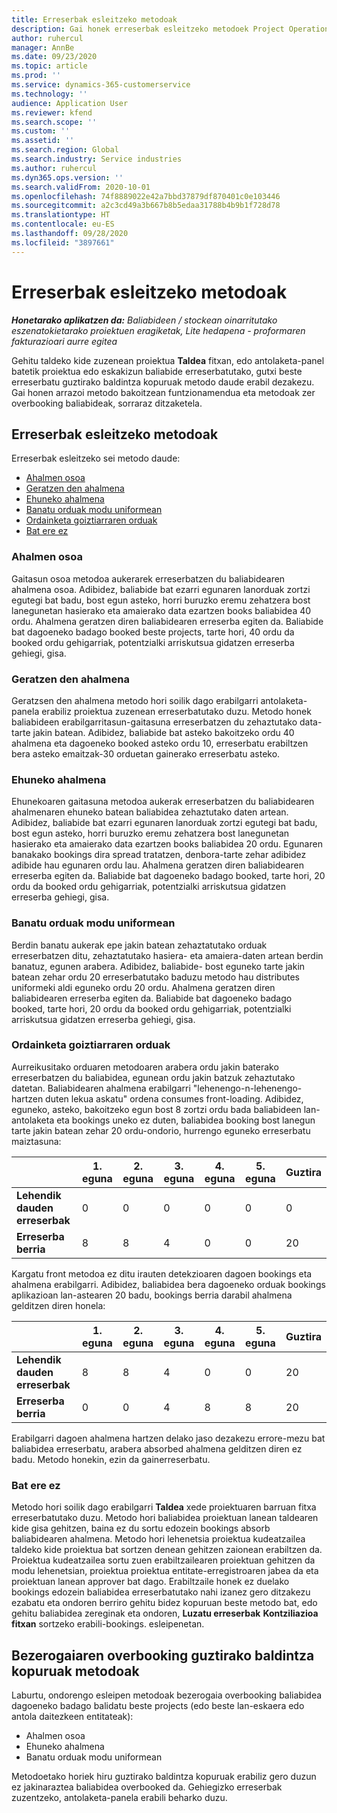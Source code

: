 ```yaml
---
title: Erreserbak esleitzeko metodoak
description: Gai honek erreserbak esleitzeko metodoek Project Operations-en funtzionatzen duten moduari buruzko informazioa eskaintzen du.
author: ruhercul
manager: AnnBe
ms.date: 09/23/2020
ms.topic: article
ms.prod: ''
ms.service: dynamics-365-customerservice
ms.technology: ''
audience: Application User
ms.reviewer: kfend
ms.search.scope: ''
ms.custom: ''
ms.assetid: ''
ms.search.region: Global
ms.search.industry: Service industries
ms.author: ruhercul
ms.dyn365.ops.version: ''
ms.search.validFrom: 2020-10-01
ms.openlocfilehash: 74f8889022e42a7bbd37879df870401c0e103446
ms.sourcegitcommit: a2c3cd49a3b667b8b5edaa31788b4b9b1f728d78
ms.translationtype: HT
ms.contentlocale: eu-ES
ms.lasthandoff: 09/28/2020
ms.locfileid: "3897661"
---
```

# <a name="booking-allocation-methods"></a>Erreserbak esleitzeko metodoak

_**Honetarako aplikatzen da:** Baliabideen / stockean oinarritutako eszenatokietarako proiektuen eragiketak, Lite hedapena - proformaren fakturazioari aurre egitea_

Gehitu taldeko kide zuzenean proiektua **Taldea** fitxan, edo antolaketa-panel batetik proiektua edo eskakizun baliabide erreserbatutako, gutxi beste erreserbatu guztirako baldintza kopuruak metodo daude erabil dezakezu. Gai honen arrazoi metodo bakoitzean funtzionamendua eta metodoak zer overbooking baliabideak, sorraraz ditzaketela.

## <a name="booking-allocation-methods"></a>Erreserbak esleitzeko metodoak

Erreserbak esleitzeko sei metodo daude:

- [Ahalmen osoa](#full)
- [Geratzen den ahalmena](#remaining)
- [Ehuneko ahalmena](#percentage)
- [Banatu orduak modu uniformean](#evenly)
- [Ordainketa goiztiarraren orduak](#front)
- [Bat ere ez](#none)

### <a name="full-capacity"></a><a name="full"></a>Ahalmen osoa 
Gaitasun osoa metodoa aukerarek erreserbatzen du baliabidearen ahalmena osoa. Adibidez, baliabide bat ezarri egunaren lanorduak zortzi egutegi bat badu, bost egun asteko, horri buruzko eremu zehatzera bost lanegunetan hasierako eta amaierako data ezartzen books baliabidea 40 ordu. Ahalmena geratzen diren baliabidearen erreserba egiten da. Baliabide bat dagoeneko badago booked beste projects, tarte hori, 40 ordu da booked ordu gehigarriak, potentzialki arriskutsua gidatzen erreserba gehiegi, gisa.

### <a name="remaining-capacity"></a><a name="remaining"></a>Geratzen den ahalmena
Geratzsen den ahalmena metodo hori soilik dago erabilgarri antolaketa-panela erabiliz proiektua zuzenean erreserbatutako duzu. Metodo honek baliabideen erabilgarritasun-gaitasuna erreserbatzen du zehaztutako data-tarte jakin batean. Adibidez, baliabide bat asteko bakoitzeko ordu 40 ahalmena eta dagoeneko booked asteko ordu 10, erreserbatu erabiltzen bera asteko emaitzak-30 orduetan gainerako erreserbatu asteko.

### <a name="percentage-capacity"></a><a name="percentage"></a>Ehuneko ahalmena
Ehunekoaren gaitasuna metodoa aukerak erreserbatzen du baliabidearen ahalmenaren ehuneko batean baliabidea zehaztutako daten artean. Adibidez, baliabide bat ezarri egunaren lanorduak zortzi egutegi bat badu, bost egun asteko, horri buruzko eremu zehatzera bost lanegunetan hasierako eta amaierako data ezartzen books baliabidea 20 ordu. Egunaren banakako bookings dira spread tratatzen, denbora-tarte zehar adibidez adibide hau egunaren ordu lau. Ahalmena geratzen diren baliabidearen erreserba egiten da. Baliabide bat dagoeneko badago booked, tarte hori, 20 ordu da booked ordu gehigarriak, potentzialki arriskutsua gidatzen erreserba gehiegi, gisa.

### <a name="evenly-distribute-hours"></a><a name="evenly"></a>Banatu orduak modu uniformean
Berdin banatu aukerak epe jakin batean zehaztatutako orduak erreserbatzen ditu, zehaztatutako hasiera- eta amaiera-daten artean berdin banatuz, egunen arabera. Adibidez, baliabide- bost eguneko tarte jakin batean zehar ordu 20 erreserbatutako baduzu metodo hau distributes uniformeki aldi eguneko ordu 20 ordu. Ahalmena geratzen diren baliabidearen erreserba egiten da. Baliabide bat dagoeneko badago booked, tarte hori, 20 ordu da booked ordu gehigarriak, potentzialki arriskutsua gidatzen erreserba gehiegi, gisa.

### <a name="front-load-hours"></a><a name="front"></a>Ordainketa goiztiarraren orduak
Aurreikusitako orduaren metodoaren arabera ordu jakin baterako erreserbatzen du baliabidea, egunean ordu jakin batzuk zehaztutako datetan. Baliabidearen ahalmena erabilgarri "lehenengo-n-lehenengo-hartzen duten lekua askatu" ordena consumes front-loading. Adibidez, eguneko, asteko, bakoitzeko egun bost 8 zortzi ordu bada baliabideen lan-antolaketa eta bookings uneko ez duten, baliabidea booking bost lanegun tarte jakin batean zehar 20 ordu-ondorio, hurrengo eguneko erreserbatu maiztasuna: 

|                           |    1. eguna    |    2. eguna    |    3. eguna    |    4. eguna    |    5. eguna    |    Guztira    |
|---------------------------|-------------|-------------|-------------|-------------|-------------|-------------|
|    **Lehendik dauden erreserbak**    |    0        |    0        |    0        |    0        |    0        |    0        |
|    **Erreserba berria**          |    8        |    8        |    4        |    0        |    0        |    20       |

Kargatu front metodoa ez ditu irauten detekzioaren dagoen bookings eta ahalmena erabilgarri. Adibidez, baliabidea bera dagoeneko orduak bookings aplikazioan lan-astearen 20 badu, bookings berria darabil ahalmena gelditzen diren honela:

|                     | 1. eguna | 2. eguna | 3. eguna | 4. eguna | 5. eguna | Guztira |
|---------------------|-------|-------|-------|-------|-------|-------|
| **Lehendik dauden erreserbak** | 8     | 8     | 4     | 0     | 0     | 20    |
| **Erreserba berria**       | 0     | 0     | 4     | 8     | 8     | 20    |

Erabilgarri dagoen ahalmena hartzen delako jaso dezakezu errore-mezu bat baliabidea erreserbatu, arabera absorbed ahalmena gelditzen diren ez badu. Metodo honekin, ezin da gainerreserbatu.

### <a name="none"></a><a name="none"></a>Bat ere ez
Metodo hori soilik dago erabilgarri **Taldea** xede proiektuaren barruan fitxa erreserbatutako duzu. Metodo hori baliabidea proiektuan lanean taldearen kide gisa gehitzen, baina ez du sortu edozein bookings absorb baliabidearen ahalmena. Metodo hori lehenetsia proiektua kudeatzailea taldeko kide proiektua bat sortzen denean gehitzen zaionean erabiltzen da. Proiektua kudeatzailea sortu zuen erabiltzailearen proiektuan gehitzen da modu lehenetsian, proiektua proiektua entitate-erregistroaren jabea da eta proiektuan lanean approver bat dago. Erabiltzaile honek ez duelako bookings edozein baliabidea erreserbatutako nahi izanez gero ditzakezu ezabatu eta ondoren berriro gehitu bidez kopuruan beste metodo bat, edo gehitu baliabidea zereginak eta ondoren, **Luzatu erreserbak** **Kontziliazioa fitxan** sortzeko erabili-bookings. esleipenetan.

## <a name="allocation-methods-that-lead-to-overbooking"></a>Bezerogaiaren overbooking guztirako baldintza kopuruak metodoak
Laburtu, ondorengo esleipen metodoak bezerogaia overbooking baliabidea dagoeneko badago balidatu beste projects (edo beste lan-eskaera edo antola daitezkeen entitateak):

- Ahalmen osoa
- Ehuneko ahalmena
- Banatu orduak modu uniformean

Metodoetako horiek hiru guztirako baldintza kopuruak erabiliz gero duzun ez jakinaraztea baliabidea overbooked da. Gehiegizko erreserbak zuzentzeko, antolaketa-panela erabili beharko duzu.
